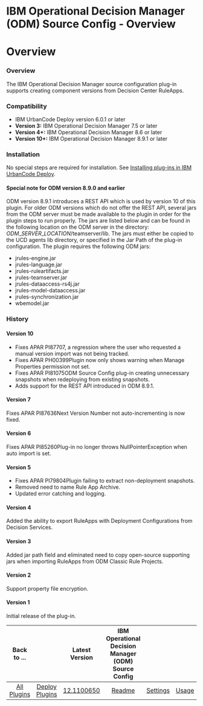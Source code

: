 
IBM Operational Decision Manager (ODM) Source Config - Overview
===============================================================

# Overview



### Overview




 


The IBM Operational Decision Manager source configuration plug-in supports creating component versions from Decision Center RuleApps.


### Compatibility


* IBM UrbanCode Deploy version 6.0.1 or later
* **Version 3:** IBM Operational Decision Manager 7.5 or later
* **Version 4+:** IBM Operational Decision Manager 8.6 or later
* **Version 10+:** IBM Operational Decision Manager 8.9.1 or later


### Installation


No special steps are required for installation. See [Installing plug-ins in IBM UrbanCode Deploy](https://www.urbancode.com/resource/installing-plug-ins-in-urbancode-products/ "Installing plug-ins in IBM UrbanCode Deploy").


#### Special note for ODM version 8.9.0 and earlier


ODM version 8.9.1 introduces a REST API which is used by version 10 of this plugin. For older ODM versions which do not offer the REST API, several jars from the ODM server must be made available to the plugin in order for the plugin steps to run properly. The jars are listed below and can be found in the following location on the ODM server in the directory: $ODM\_SERVER\_LOCATION$/teamserver/lib. The jars must either be copied to the UCD agents lib directory, or specified in the Jar Path of the plug-in configuration. The plugin requires the following ODM jars:


* jrules-engine.jar
* jrules-language.jar
* jrules-ruleartifacts.jar
* jrules-teamserver.jar
* jrules-dataaccess-rs4j.jar
* jrules-model-dataaccess.jar
* jrules-synchronization.jar
* wbemodel.jar


### History


#### Version 10


* Fixes APAR PI87707, a regression where the user who requested a manual version import was not being tracked.
* Fixes APAR PH00399Plugin now only shows warning when Manage Properties permission not set.
* Fixes APAR PI81075ODM Source Config plug-in creating unnecessary snapshots when redeploying from existing snapshots.
* Adds support for the REST API introduced in ODM 8.9.1.


#### Version 7


Fixes APAR PI87636Next Version Number not auto-incrementing is now fixed.


#### Version 6


Fixes APAR PI85260Plug-in no longer throws NullPointerException when auto import is set.


#### Version 5


* Fixes APAR PI79804Plugin failing to extract non-deployment snapshots.
* Removed need to name Rule App Archive.
* Updated error catching and logging.


#### Version 4


Added the ability to export RuleApps with Deployment Configurations from Decision Services.


#### Version 3


Added jar path field and eliminated need to copy open-source supporting jars when importing RuleApps from ODM Classic Rule Projects.


#### Version 2


Support property file encryption.


#### Version 1


Initial release of the plug-in.





|Back to ...||Latest Version|IBM Operational Decision Manager (ODM) Source Config ||||
| :---: | :---: | :---: | :---: | :---: | :---: | :---: |
|[All Plugins](../../index.md)|[Deploy Plugins](../README.md)|[12.1100650](https://raw.githubusercontent.com/UrbanCode/IBM-UCD-PLUGINS/main/files/ibm-odm-source-config/ibm-odm-source-config-12.1100650.zip)|[Readme](README.md)|[Settings](settings.md)|[Usage](usage.md)|[Downloads](downloads.md)|
